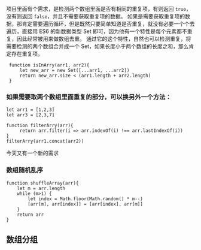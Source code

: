 项目里面有个需求，是检测两个数组里面是否有相同的重复项，有则返回 `true`，没有则返回 `false`，并且不需要获取重复项的数据。
如果是需要获取重复项的数据，那肯定需要遍历循环，但是既然只要简单知道是否重复，就没有必要一个个去遍历，直接用 ES6 的新数据类型 Set 即可，因为他有一个特性是每个元素都不重复，因此经常被用来做数组去重。
通过它的这个特性，自然也可以检测重复，将需要检测的两个数组合并成一个 Set，如果长度小于两个数组的长度之和，那么肯定存在重复项。
```
 function isInArry(arr1, arr2){
     let new_arr = new Set([...arr1, ...arr2])
     return new_arr.size < (arr1.length + arr2.length)
 }
```

### 如果需要取两个数组里面重复的部分，可以换另外一个方法：
```
let arr1 = [1,2,3]
let arr3 = [2,3,7]

function filterArry(arr){
     return arr.filter(i => arr.indexOf(i) !== arr.lastIndexOf(i))
}
filterArry(arr1.concat(arr2))
```

今天又有一个新的需求
### 数组随机乱序
```
function shuffleArray(arr){
    let m = arr.length
    while (m>1) {
        let index = Math.floor(Math.random() * m--)
        [arr[m], arr[index]] = [arr[index], arr[m]]
    }
    return arr
}
```



## 数组分组

